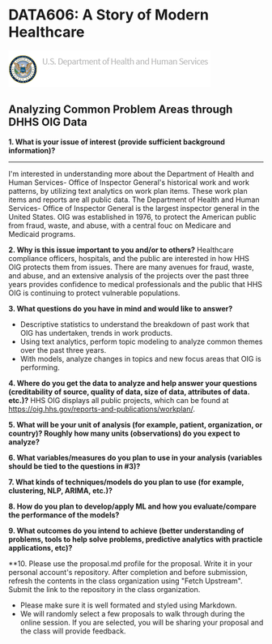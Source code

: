 # DATA606: A Story of Modern Healthcare
![image info](https://github.com/Colsai/scott_data606/blob/main/hhsoig-banner-logo.png)  
## Analyzing Common Problem Areas through DHHS OIG Data

**1. What is your issue of interest (provide sufficient background information)?**

<hr/>  

I'm interested in understanding more about the Department of Health and Human Services- Office of Inspector General's historical work and work patterns, by utilizing text analytics on work plan items. These work plan items and reports are all public data.
The Department of Health and Human Services- Office of Inspector General is the largest inspector general in the United States. OIG was established in 1976, to protect the American public from fraud, waste, and abuse, with a central fouc on Medicare and Medicaid programs. 

**2. Why is this issue important to you and/or to others?**
Healthcare compliance officers, hospitals, and the public are interested in how HHS OIG protects them from issues. There are many avenues for fraud, waste, and abuse, and an extensive analysis of the projects over the past three years provides confidence to medical professionals and the public that HHS OIG is continuing to protect vulnerable populations. 

**3. What questions do you have in mind and would like to answer?**
- Descriptive statistics to understand the breakdown of past work that OIG has undertaken, trends in work products.
- Using text analytics, perform topic modeling to analyze common themes over the past three years.
- With models, analyze changes in topics and new focus areas that OIG is performing.

**4. Where do you get the data to analyze and help answer your questions (creditability of source, quality of data, size of data, attributes of data. etc.)?**
HHS OIG displays all public projects, which can be found at https://oig.hhs.gov/reports-and-publications/workplan/.

**5. What will be your unit of analysis (for example, patient, organization, or country)? Roughly how many units (observations) do you expect to analyze?**
 
**6. What variables/measures do you plan to use in your analysis (variables should be tied to the questions in #3)?**

**7. What kinds of techniques/models do you plan to use (for example, clustering, NLP, ARIMA, etc.)?**

**8. How do you plan to develop/apply ML and how you evaluate/compare the performance of the models?**

**9. What outcomes do you intend to achieve (better understanding of problems, tools to help solve problems, predictive analytics with practicle applications, etc)?**

**10. Please use the proposal.md profile for the proposal. Write it in your personal account's repository. After completion and before submission, refresh the contents in the class organization using "Fetch Upstream". Submit the link to the repository in the class organization.
- Please make sure it is well formated and styled using Markdown. 
- We will randomly select a few proposals to walk through during the online session. If you are selected, you will be sharing your proposal and the class will provide feedback.
